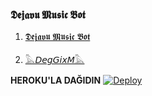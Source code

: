 ### 𝕯𝖊𝖏𝖆𝖛𝖚 𝕸𝖚𝖘𝖎𝖈 𝕭𝖔𝖙

1. [𝕯𝖊𝖏𝖆𝖛𝖚 𝕸𝖚𝖘𝖎𝖈 𝕭𝖔𝖙](https://t.me/DejavuMusiciBot)


2. [𓅓𝘋𝘦𝘨𝘎𝘪𝘹𝘔𓅓](https://t.me/DegGixM)

<b>HEROKU'LA DAĞIDIN</b>
[![Deploy](https://www.herokucdn.com/deploy/button.svg)](https://heroku.com/deploy?template=https://github.com/offlineflood/DeqimMuciBot.git)
